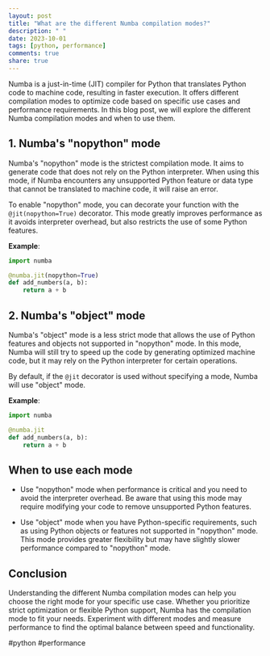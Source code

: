 ```yaml
---
layout: post
title: "What are the different Numba compilation modes?"
description: " "
date: 2023-10-01
tags: [python, performance]
comments: true
share: true
---
```


Numba is a just-in-time (JIT) compiler for Python that translates Python code to machine code, resulting in faster execution. It offers different compilation modes to optimize code based on specific use cases and performance requirements. In this blog post, we will explore the different Numba compilation modes and when to use them.

## 1. Numba's "nopython" mode
Numba's "nopython" mode is the strictest compilation mode. It aims to generate code that does not rely on the Python interpreter. When using this mode, if Numba encounters any unsupported Python feature or data type that cannot be translated to machine code, it will raise an error.

To enable "nopython" mode, you can decorate your function with the `@jit(nopython=True)` decorator. This mode greatly improves performance as it avoids interpreter overhead, but also restricts the use of some Python features.

**Example**:
```python
import numba

@numba.jit(nopython=True)
def add_numbers(a, b):
    return a + b
```

## 2. Numba's "object" mode
Numba's "object" mode is a less strict mode that allows the use of Python features and objects not supported in "nopython" mode. In this mode, Numba will still try to speed up the code by generating optimized machine code, but it may rely on the Python interpreter for certain operations.

By default, if the `@jit` decorator is used without specifying a mode, Numba will use "object" mode.

**Example**:
```python
import numba

@numba.jit
def add_numbers(a, b):
    return a + b
```

## When to use each mode
- Use "nopython" mode when performance is critical and you need to avoid the interpreter overhead. Be aware that using this mode may require modifying your code to remove unsupported Python features.

- Use "object" mode when you have Python-specific requirements, such as using Python objects or features not supported in "nopython" mode. This mode provides greater flexibility but may have slightly slower performance compared to "nopython" mode.

## Conclusion
Understanding the different Numba compilation modes can help you choose the right mode for your specific use case. Whether you prioritize strict optimization or flexible Python support, Numba has the compilation mode to fit your needs. Experiment with different modes and measure performance to find the optimal balance between speed and functionality.

#python #performance